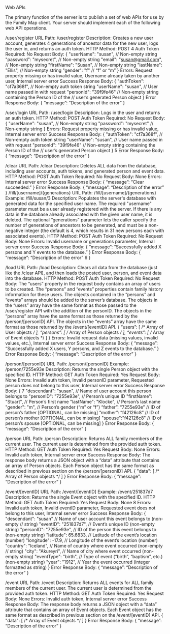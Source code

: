 Web APIs

The primary function of the server is to publish a set of web APIs for use by the Family Map
client. Your server should implement each of the following web API operations.


/user/register
URL Path: /user/register
Description: Creates a new user account, generates 4 generations of ancestor data for the new
user, logs the user in, and returns an auth token.
HTTP Method: POST
4
Auth Token Required: No
Request Body:
{
"userName": "susan", // Non-empty string
"password": "mysecret", // Non-empty string
"email": "susan@gmail.com", // Non-empty string
"firstName": "Susan", // Non-empty string
"lastName": "Ellis", // Non-empty string
"gender": "f" // “f” or “m”
}
Errors: Request property missing or has invalid value, Username already taken by another user,
Internal server error
Success Response Body:
{
"authToken": "cf7a368f", // Non-empty auth token string
"userName": "susan", // User name passed in with request
"personId": "39f9fe46" // Non-empty string containing the Person ID of the
// user’s generated Person object
}
Error Response Body:
{
“message”: “Description of the error”
}


/user/login
URL Path: /user/login
Description: Logs in the user and returns an auth token.
HTTP Method: POST
Auth Token Required: No
Request Body:
{
"userName": "susan", // Non-empty string
"password": "mysecret" // Non-empty string
}
Errors: Request property missing or has invalid value, Internal server error
Success Response Body:
{
"authToken": "cf7a368f", // Non-empty auth token string
"userName": "susan", // User name passed in with request
"personId": "39f9fe46" // Non-empty string containing the Person ID of the
// user’s generated Person object
}
5
Error Response Body:
{
“message”: “Description of the error”
}


/clear
URL Path: /clear
Description: Deletes ALL data from the database, including user accounts, auth tokens, and
generated person and event data.
HTTP Method: POST
Auth Token Required: No
Request Body: None
Errors: Internal server error
Success Response Body:
{
“message”: “Clear succeeded.”
}
Error Response Body:
{
“message”: “Description of the error”
}
/fill/[username]/{generations}
URL Path: /fill/[username]/{generations}
Example: /fill/susan/3
Description: Populates the server's database with generated data for the specified user name.
The required "username" parameter must be a user already registered with the server. If there is
any data in the database already associated with the given user name, it is deleted. The
optional “generations” parameter lets the caller specify the number of generations of ancestors
to be generated, and must be a non-negative integer (the default is 4, which results in 31 new
persons each with associated events).
HTTP Method: POST
Auth Token Required: No
Request Body: None
Errors: Invalid username or generations parameter, Internal server error
Success Response Body:
{
“message”: “Successfully added X persons and Y events to the database.”
}
Error Response Body:
{
“message”: “Description of the error”
6
}


/load
URL Path: /load
Description: Clears all data from the database (just like the /clear API), and then loads the
posted user, person, and event data into the database.
HTTP Method: POST
Auth Token Required: No
Request Body: The “users” property in the request body contains an array of users to be
created. The “persons” and “events” properties contain family history information for these
users. The objects contained in the “persons” and “events” arrays should be added to the
server’s database. The objects in the “users” array have the same format as those passed to
the /user/register API with the addition of the personID. The objects in the “persons” array have
the same format as those returned by the /person/[personID] API. The objects in the “events”
array have the same format as those returned by the /event/[eventID] API.
{
“users”: [ /* Array of User objects */ ],
“persons”: [ /* Array of Person objects */ ],
“events”: [ /* Array of Event objects */ ]
}
Errors: Invalid request data (missing values, invalid values, etc.), Internal server error
Success Response Body:
{
“message”: “Successfully added X users, Y persons, and Z events to the database.”
}
Error Response Body:
{
“message”: “Description of the error”
}


/person/[personID]
URL Path: /person/[personID]
Example: /person/7255e93e
Description: Returns the single Person object with the specified ID.
HTTP Method: GET
Auth Token Required: Yes
Request Body: None
Errors: Invalid auth token, Invalid personID parameter, Requested person does not belong to
this user, Internal server error
Success Response Body:
{
7
"descendant": "susan", // Name of user account this person belongs to
"personID": "7255e93e", // Person’s unique ID
"firstName": "Stuart", // Person’s first name
"lastName": "Klocke", // Person’s last name
"gender": "m", // Person’s gender (“m” or “f”)
“father”: “7255e93e” // ID of person’s father [OPTIONAL, can be missing]
“mother”: “f42126c8” // ID of person’s mother [OPTIONAL, can be missing]
"spouse":"f42126c8" // ID of person’s spouse [OPTIONAL, can be missing]
}
Error Response Body:
{
“message”: “Description of the error”
}


/person
URL Path: /person
Description: Returns ALL family members of the current user. The current user is
determined from the provided auth token.
HTTP Method: GET
Auth Token Required: Yes
Request Body: None
Errors: Invalid auth token, Internal server error
Success Response Body: The response body returns a JSON object with a “data” attribute that
contains an array of Person objects. Each Person object has the same format as described in
previous section on the /person/[personID] API.
{
"data": [ /* Array of Person objects */ ]
}
Error Response Body:
{
“message”: “Description of the error”
}


/event/[eventID]
URL Path: /event/[eventID]
Example: /event/251837d7
Description: Returns the single Event object with the specified ID.
HTTP Method: GET
Auth Token Required: Yes
Request Body: None
8
Errors: Invalid auth token, Invalid eventID parameter, Requested event does not belong to this
user, Internal server error
Success Response Body:
{
"descendant": "susan" // Name of user account this event belongs to (non-empty
// string)
"eventID": "251837d7", // Event’s unique ID (non-empty string)
"personID": "7255e93e", // ID of the person this event belongs to (non-empty string)
"latitude": 65.6833, // Latitude of the event’s location (number)
"longitude": -17.9, // Longitude of the event’s location (number)
"country": "Iceland", // Name of country where event occurred (non-empty
// string)
"city": "Akureyri", // Name of city where event occurred (non-empty string)
"eventType": "birth", // Type of event (“birth”, “baptism”, etc.) (non-empty string)
"year": "1912", // Year the event occurred (integer formatted as string)
}
Error Response Body:
{
“message”: “Description of the error”
}


/event
URL Path: /event
Description: Returns ALL events for ALL family members of the current user. The current
user is determined from the provided auth token.
HTTP Method: GET
Auth Token Required: Yes
Request Body: None
Errors: Invalid auth token, Internal server error
Success Response Body: The response body returns a JSON object with a “data” attribute that
contains an array of Event objects. Each Event object has the same format as described in
previous section on the /event/[eventID] API.
{
"data": [ /* Array of Event objects */ ]
}
Error Response Body:
{
“message”: “Description of the error”
}
